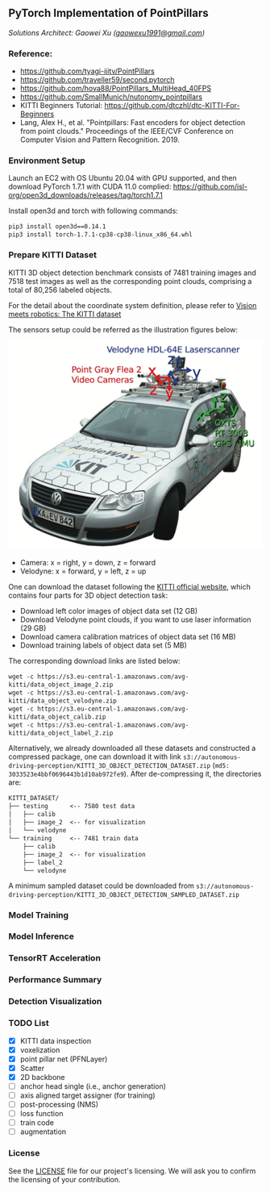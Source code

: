 ## PyTorch Implementation of PointPillars
*Solutions Architect: Gaowei Xu (gaowexu1991@gmail.com)*

### Reference:
- https://github.com/tyagi-iiitv/PointPillars
- https://github.com/traveller59/second.pytorch
- https://github.com/hova88/PointPillars_MultiHead_40FPS
- https://github.com/SmallMunich/nutonomy_pointpillars
- KITTI Beginners Tutorial: https://github.com/dtczhl/dtc-KITTI-For-Beginners
- Lang, Alex H., et al. "Pointpillars: Fast encoders for object detection from point clouds." Proceedings of the IEEE/CVF Conference on Computer Vision and Pattern Recognition. 2019.


### Environment Setup
Launch an EC2 with OS Ubuntu 20.04 with GPU supported, and then download PyTorch 1.7.1 with CUDA 11.0 complied: https://github.com/isl-org/open3d_downloads/releases/tag/torch1.7.1

Install open3d and torch with following commands:
```angular2html
pip3 install open3d==0.14.1
pip3 install torch-1.7.1-cp38-cp38-linux_x86_64.whl
```

### Prepare KITTI Dataset
KITTI 3D object detection benchmark consists of 7481 training images and 7518 test images as well as 
the corresponding point clouds, comprising a total of 80,256 labeled objects. 

For the detail about the coordinate system definition, please refer to [Vision meets robotics: The KITTI
dataset](./references/Vision%20meets%20robotics-%20The%20KITTI%20dataset.pdf)

The sensors setup could be referred as the illustration figures below:

![recording_plaform](./setup.png)

- Camera: x = right, y = down, z = forward
- Velodyne: x = forward, y = left, z = up

One can download the dataset following the [KITTI official website](http://www.cvlibs.net/datasets/kitti/eval_object.php?obj_benchmark=3d), which contains four parts for 3D object detection task:
- Download left color images of object data set (12 GB)
- Download Velodyne point clouds, if you want to use laser information (29 GB)
- Download camera calibration matrices of object data set (16 MB)
- Download training labels of object data set (5 MB)

The corresponding download links are listed below:
```angular2html
wget -c https://s3.eu-central-1.amazonaws.com/avg-kitti/data_object_image_2.zip
wget -c https://s3.eu-central-1.amazonaws.com/avg-kitti/data_object_velodyne.zip
wget -c https://s3.eu-central-1.amazonaws.com/avg-kitti/data_object_calib.zip
wget -c https://s3.eu-central-1.amazonaws.com/avg-kitti/data_object_label_2.zip
```

Alternatively, we already downloaded all these datasets and constructed a compressed package,
one can download it with link `s3://autonomous-driving-perception/KITTI_3D_OBJECT_DETECTION_DATASET.zip` (`md5: 3033523e4bbf0696443b1d10ab972fe9`). After de-compressing it, the directories are:
```angular2html
KITTI_DATASET/
├── testing      <-- 7580 test data
│   ├── calib
│   ├── image_2  <-- for visualization
│   └── velodyne
└── training     <-- 7481 train data
    ├── calib
    ├── image_2  <-- for visualization
    ├── label_2
    └── velodyne
```

A minimum sampled dataset could be downloaded from `s3://autonomous-driving-perception/KITTI_3D_OBJECT_DETECTION_SAMPLED_DATASET.zip`

### Model Training





### Model Inference





### TensorRT Acceleration




### Performance Summary 




### Detection Visualization



### TODO List
- [x] KITTI data inspection
- [x] voxelization
- [x] point pillar net (PFNLayer)
- [x] Scatter
- [x] 2D backbone
- [ ] anchor head single (i.e., anchor generation)
- [ ] axis aligned target assigner (for training)
- [ ] post-processing (NMS)
- [ ] loss function
- [ ] train code
- [ ] augmentation

### License
See the [LICENSE](./LICENSE) file for our project's licensing. We will ask you to confirm the licensing of your contribution.

